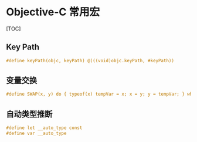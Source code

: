 # Objective-C 常用宏

[TOC]

## Key Path

```Objective-C
#define keyPath(objc, keyPath) @(((void)objc.keyPath, #keyPath))
```

## 变量交换

```Objective-C
#define SWAP(x, y) do { typeof(x) tempVar = x; x = y; y = tempVar; } while (0)
```


## 自动类型推断

```Objective-C
#define let __auto_type const
#define var __auto_type
```